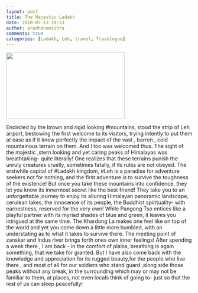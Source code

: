 ```yaml
---
layout: post
title: The Majestic Ladakh
date: 2018-07-13 19:53
author: aradhanamishra
comments: true
categories: [Ladakh, Leh, travel, Travelogue]
---
```

<img class=" wp-image-85 aligncenter" src="http://www.aradhanamishra.com/wp-content/uploads/2018/07/wonders-of-ladakh-1-300x169.jpg" alt="" width="320" height="180" />

Encircled by the brown and rigid looking #mountains, stood the strip of Leh airport, bestowing the first welcome to its visitors, trying intently to put them at ease as if it knew perfectly the impact of the vast , barren , cold mountainous terrain on them. And I too was welcomed thus. The sight of the majestic ,stern looking and yet caring peaks of Himalayas was breathtaking- quite literally! One realizes that these terrains punish the unruly creatures cruelly, sometimes fatally, if its rules are not obeyed.
The erstwhile capital of #Ladakh kingdom, #Leh is a paradise for adventure seekers not for nothing, and the first adventure is to survive the toughness of the existence!
But once you take these mountains into confidence, they let you know its innermost secret like the best friend! They take you to an unforgettable journey to enjoy its alluring Himalayan panoramic landscape, cerulean lakes, the innocence of its people, the Buddhist spirituality- with earnestness, reserved for the very own! While Pangong Tso entices like a playful partner with its myriad shades of blue and green, it leaves you intrigued at the same time. The Khardong La makes one feel like on top of the world and yet you come down a little more humbled, with an understating as to what it takes to survive there. The meeting point of zanskar and Indus river brings forth ones own inner feelings!
After spending a week there , I am back - in the comfort of plains, breathing is again something, that we take for granted. But I have also come back with the knowledge and appreciation for its rugged beauty,for the people who live there , and most of all for our soldiers who stand guard ,along side those peaks without any break, in the surrounding which may or may not be familiar to them, at places, not even locals think of going to- just so that the rest of us can sleep peacefully!
